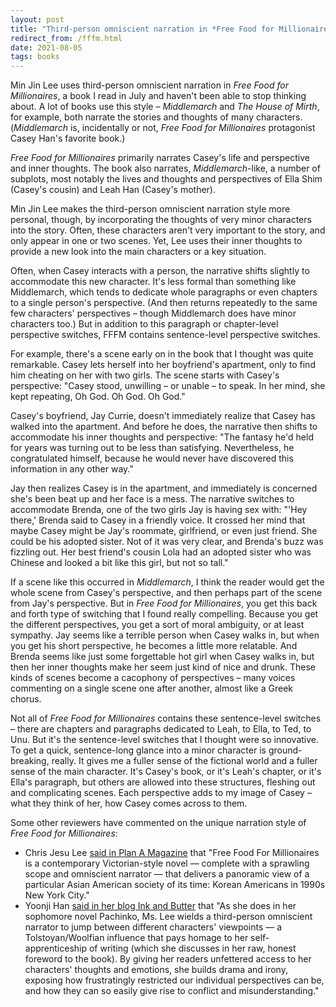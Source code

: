 ```yaml
---
layout: post
title: "Third-person omniscient narration in *Free Food for Millionaires*"
redirect_from: /fffm.html
date: 2021-08-05
tags: books
---
```


Min Jin Lee uses third-person omniscient narration in *Free Food for Millionaires*, a book I read in July and haven't been able to stop thinking about. A lot of books use this style – *Middlemarch* and *The House of Mirth*, for example, both narrate the stories and thoughts of many characters. (*Middlemarch* is, incidentally or not, *Free Food for Millionaires* protagonist Casey Han's favorite book.)

*Free Food for Millionaires* primarily narrates Casey's life and perspective and inner thoughts. The book also narrates, *Middlemarch*-like, a number of subplots, most notably the lives and thoughts and perspectives of Ella Shim (Casey's cousin) and Leah Han (Casey's mother).

Min Jin Lee makes the third-person omniscient narration style more personal, though, by incorporating the thoughts of very minor characters into the story. Often, these characters aren't very important to the story, and only appear in one or two scenes. Yet, Lee uses their inner thoughts to provide a new look into the main characters or a key situation.

Often, when Casey interacts with a person, the narrative shifts slightly to accommodate this new character. It's less formal than something like Middlemarch, which tends to dedicate whole paragraphs or even chapters to a single person's perspective. (And then returns repeatedly to the same few characters' perspectives – though Middlemarch does have minor characters too.) But in addition to this paragraph or chapter-level perspective switches, FFFM contains sentence-level perspective switches.

For example, there's a scene early on in the book that I thought was quite remarkable. Casey lets herself into her boyfriend's apartment, only to find him cheating on her with two girls. The scene starts with Casey's perspective: "Casey stood, unwilling – or unable – to speak. In her mind, she kept repeating, Oh God. Oh God. Oh God."

Casey's boyfriend, Jay Currie, doesn't immediately realize that Casey has walked into the apartment. And before he does, the narrative then shifts to accommodate his inner thoughts and perspective: "The fantasy he'd held for years was turning out to be less than satisfying. Nevertheless, he congratulated himself, because he would never have discovered this information in any other way."

Jay then realizes Casey is in the apartment, and immediately is concerned she's been beat up and her face is a mess. The narrative switches to accommodate Brenda, one of the two girls Jay is having sex with: "'Hey there,' Brenda said to Casey in a friendly voice. It crossed her mind that maybe Casey might be Jay's roommate, girlfriend, or even just friend. She could be his adopted sister. Not of it was very clear, and Brenda's buzz was fizzling out. Her best friend's cousin Lola had an adopted sister who was Chinese and looked a bit like this girl, but not so tall."

If a scene like this occurred in *Middlemarch*, I think the reader would get the whole scene from Casey's perspective, and then perhaps part of the scene from Jay's perspective. But in *Free Food for Millionaires*, you get this back and forth type of switching that I found really compelling. Because you get the different perspectives, you get a sort of moral ambiguity, or at least sympathy. Jay seems like a terrible person when Casey walks in, but when you get his short perspective, he becomes a little more relatable. And Brenda seems like just some forgettable hot girl when Casey walks in, but then her inner thoughts make her seem just kind of nice and drunk. These kinds of scenes become a cacophony of perspectives – many voices commenting on a single scene one after another, almost like a Greek chorus.

Not all of *Free Food for Millionaires* contains these sentence-level switches – there are chapters and paragraphs dedicated to Leah, to Ella, to Ted, to Unu. But it's the sentence-level switches that I thought were so innovative. To get a quick, sentence-long glance into a minor character is ground-breaking, really. It gives me a fuller sense of the fictional world and a fuller sense of the main character. It's Casey's book, or it's Leah's chapter, or it's Ella's paragraph, but others are allowed into these structures, fleshing out and complicating scenes. Each perspective adds to my image of Casey – what they think of her, how Casey comes across to them.

Some other reviewers have commented on the unique narration style of *Free Food for Millionaires*:

* Chris Jesu Lee [said in Plan A Magazine](https://planamag.com/free-food-for-millionaires-boldly-scrutinizes-asian-women-and-men/) that "Free Food For Millionaires is a contemporary Victorian-style novel — complete with a sprawling scope and omniscient narrator — that delivers a panoramic view of a particular Asian American society of its time: Korean Americans in 1990s New York City."
* Yoonji Han [said in her blog Ink and Butter](https://www.inkandbutter.com/home/2019/4/24/review-free-food-for-millionaires) that "As she does in her sophomore novel Pachinko, Ms. Lee wields a third-person omniscient narrator to jump between different characters' viewpoints — a Tolstoyan/Woolfian influence that pays homage to her self-apprenticeship of writing (which she discusses in her raw, honest foreword to the book). By giving her readers unfettered access to her characters' thoughts and emotions, she builds drama and irony, exposing how frustratingly restricted our individual perspectives can be, and how they can so easily give rise to conflict and misunderstanding."

<script data-goatcounter="https://dlog.goatcounter.com/count"
        async src="//gc.zgo.at/count.js"></script>